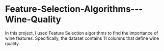 # Feature-Selection-Algorithms---Wine-Quality
In this project, I used Feature Selection algorithms to find the importance of wine features. Specifically, the dataset contains 11 columns that define wine quality.
